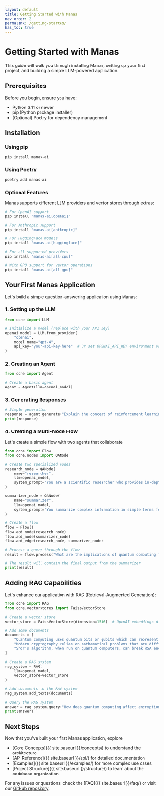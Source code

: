 ```yaml
---
layout: default
title: Getting Started with Manas
nav_order: 2
permalink: /getting-started/
has_toc: true
---
```


# Getting Started with Manas

This guide will walk you through installing Manas, setting up your first project, and building a simple LLM-powered application.

## Prerequisites

Before you begin, ensure you have:

- Python 3.11 or newer
- pip (Python package installer)
- (Optional) Poetry for dependency management

## Installation

### Using pip

```bash
pip install manas-ai
```

### Using Poetry

```bash
poetry add manas-ai
```

### Optional Features

Manas supports different LLM providers and vector stores through extras:

```bash
# For OpenAI support
pip install "manas-ai[openai]"

# For Anthropic support
pip install "manas-ai[anthropic]"

# For HuggingFace models
pip install "manas-ai[huggingface]"

# For all supported providers
pip install "manas-ai[all-cpu]"

# With GPU support for vector operations
pip install "manas-ai[all-gpu]"
```

## Your First Manas Application

Let's build a simple question-answering application using Manas:

### 1. Setting up the LLM

```python
from core import LLM

# Initialize a model (replace with your API key)
openai_model = LLM.from_provider(
    "openai", 
    model_name="gpt-4",
    api_key="your-api-key-here"  # Or set OPENAI_API_KEY environment variable
)
```

### 2. Creating an Agent

```python
from core import Agent

# Create a basic agent
agent = Agent(llm=openai_model)
```

### 3. Generating Responses

```python
# Simple generation
response = agent.generate("Explain the concept of reinforcement learning in under 100 words.")
print(response)
```

### 4. Creating a Multi-Node Flow

Let's create a simple flow with two agents that collaborate:

```python
from core import Flow
from core.nodes import QANode

# Create two specialized nodes
research_node = QANode(
    name="researcher",
    llm=openai_model,
    system_prompt="You are a scientific researcher who provides in-depth analysis."
)

summarizer_node = QANode(
    name="summarizer", 
    llm=openai_model,
    system_prompt="You summarize complex information in simple terms for general audience."
)

# Create a flow
flow = Flow()
flow.add_node(research_node)
flow.add_node(summarizer_node)
flow.add_edge(research_node, summarizer_node)

# Process a query through the flow
result = flow.process("What are the implications of quantum computing for cryptography?")

# The result will contain the final output from the summarizer
print(result)
```

## Adding RAG Capabilities

Let's enhance our application with RAG (Retrieval-Augmented Generation):

```python
from core import RAG
from core.vectorstores import FaissVectorStore

# Create a vector store
vector_store = FaissVectorStore(dimension=1536)  # OpenAI embeddings dimension

# Add some documents
documents = [
    "Quantum computing uses quantum bits or qubits which can represent 0, 1, or both simultaneously.",
    "Modern cryptography relies on mathematical problems that are difficult for classical computers.",
    "Shor's algorithm, when run on quantum computers, can break RSA encryption efficiently."
]

# Create a RAG system
rag_system = RAG(
    llm=openai_model,
    vector_store=vector_store
)

# Add documents to the RAG system
rag_system.add_texts(documents)

# Query the RAG system
answer = rag_system.query("How does quantum computing affect encryption?")
print(answer)
```

## Next Steps

Now that you've built your first Manas application, explore:

- [Core Concepts]({{ site.baseurl }}/concepts/) to understand the architecture
- [API Reference]({{ site.baseurl }}/api/) for detailed documentation
- [Examples]({{ site.baseurl }}/examples/) for more complex use cases
- [Project Structure]({{ site.baseurl }}/structure/) to learn about the codebase organization

For any issues or questions, check the [FAQ]({{ site.baseurl }}/faq/) or visit our [GitHub repository](https://github.com/arkokoley/manas).